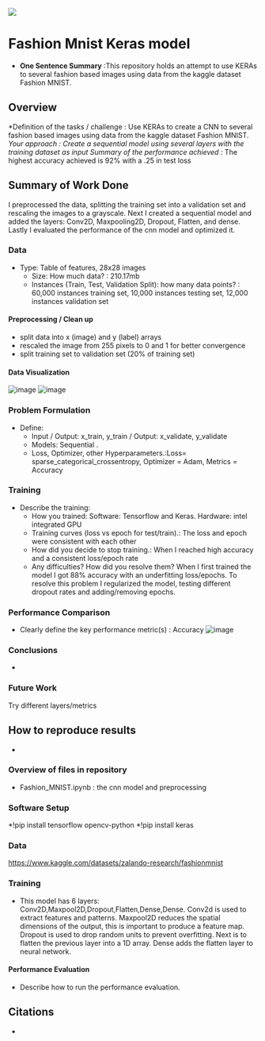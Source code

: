 ![](UTA-DataScience-Logo.png)

# Fashion Mnist Keras model

* **One Sentence Summary** :This repository holds an attempt to use KERAs to several fashion based images using data from the kaggle dataset Fashion MNIST.

## Overview

 *Definition of the tasks / challenge  : Use KERAs to create a CNN to several fashion based images using data from the kaggle dataset Fashion MNIST.
  *Your approach : Create a sequential model using several layers with the training dataset as input
  *Summary of the performance achieved** : The highest accuracy achieved is 92% with a .25 in test loss
  
## Summary of Work Done
I preprocessed the data, splitting the training set into a validation set and rescaling the images to a grayscale. Next I created a sequential model and added the layers: Conv2D, Maxpooling2D, Dropout, Flatten, and dense. Lastly I evaluated the performance of the cnn model and optimized it.  

### Data

* Type: Table of features, 28x28 images
  * Size: How much data? : 210.17mb 
  * Instances (Train, Test, Validation Split): how many data points? : 60,000 instances training set, 10,000 instances testing set, 12,000 instances validation set

#### Preprocessing / Clean up

* split data into x (image) and y (label) arrays 
* rescaled the image from 255 pixels to 0 and 1 for better convergence 
* split training set to validation set (20% of training set)

#### Data Visualization

![image](https://user-images.githubusercontent.com/98443119/226213063-a7057dbb-7eb2-49c8-aba1-b7276ba91a24.png)
![image](https://user-images.githubusercontent.com/98443119/226213074-3c35d627-5255-484f-985a-bf689656031a.png)

### Problem Formulation

* Define:
  * Input / Output:  x_train, y_train  / Output: x_validate, y_validate
  * Models: Sequential .
  * Loss, Optimizer, other Hyperparameters.:Loss= sparse_categorical_crossentropy, Optimizer = Adam, Metrics = Accuracy 
### Training

* Describe the training:
  * How you trained: Software: Tensorflow and Keras. Hardware: intel integrated GPU
  * Training curves (loss vs epoch for test/train).: The loss and epoch were consistent with each other
  * How did you decide to stop training.: When I reached high accuracy and a consistent loss/epoch rate
  * Any difficulties? How did you resolve them? When I first trained the model I got 88% accuracy with an underfitting loss/epochs. To resolve this problem I regularized the model, testing different dropout rates and adding/removing epochs.  

### Performance Comparison

* Clearly define the key performance metric(s) : Accuracy
![image](https://user-images.githubusercontent.com/98443119/226213834-a74400e6-8c9e-427a-82bc-3f8824d52128.png)

### Conclusions

*

### Future Work

Try different layers/metrics

## How to reproduce results

*

### Overview of files in repository

* Fashion_MNIST.ipynb : the cnn model and preprocessing

### Software Setup
*!pip install tensorflow opencv-python 
*!pip install keras

### Data

https://www.kaggle.com/datasets/zalando-research/fashionmnist

### Training

* This model has 6 layers: Conv2D,Maxpool2D,Dropout,Flatten,Dense,Dense. Conv2d is used to extract features and patterns. Maxpool2D reduces the spatial dimensions of the output, this is important to produce a feature map. Dropout is used to drop random units to prevent overfitting. Next is to flatten the previous layer into a 1D array. Dense adds the flatten layer to neural network. 

#### Performance Evaluation

* Describe how to run the performance evaluation.


## Citations

* 







